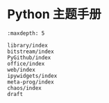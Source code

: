 # Python 主题手册

```{toctree}
:maxdepth: 5

library/index
bitstream/index
PyGithub/index
office/index
web/index
ipywidgets/index
meta-prog/index
chaos/index
draft
```

